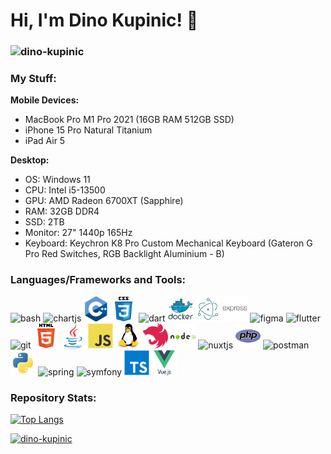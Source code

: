 # Hi, I'm Dino Kupinic! 👋

<h3 align="center">

<p align="left"> <img src="https://komarev.com/ghpvc/?username=dino-kupinic&label=Profile%20views&color=0e75b6&style=flat" alt="dino-kupinic" /> </p>

<h3 align="left">My Stuff:</h3>

**Mobile Devices:**
- MacBook Pro M1 Pro 2021 (16GB RAM 512GB SSD)
- iPhone 15 Pro Natural Titanium
- iPad Air 5

**Desktop:**
- OS: Windows 11
- CPU: Intel i5-13500
- GPU: AMD Radeon 6700XT (Sapphire)
- RAM: 32GB DDR4
- SSD: 2TB
- Monitor: 27" 1440p 165Hz
- Keyboard: Keychron K8 Pro Custom Mechanical Keyboard (Gateron G Pro Red Switches, RGB Backlight Aluminium - B)
  
<h3 align="left">Languages/Frameworks and Tools:</h3>
<p align="left">
   <img src="https://www.vectorlogo.zone/logos/gnu_bash/gnu_bash-icon.svg" alt="bash" width="40" height="40"/>
   <img src="https://www.chartjs.org/media/logo-title.svg" alt="chartjs" width="40" height="40"/>
   <img src="https://raw.githubusercontent.com/devicons/devicon/master/icons/cplusplus/cplusplus-original.svg" alt="cplusplus" width="40" height="40"/>
   <img src="https://raw.githubusercontent.com/devicons/devicon/master/icons/css3/css3-original-wordmark.svg" alt="css3" width="40" height="40"/>
   <img src="https://www.vectorlogo.zone/logos/dartlang/dartlang-icon.svg" alt="dart" width="40" height="40"/>
   <img src="https://raw.githubusercontent.com/devicons/devicon/master/icons/docker/docker-original-wordmark.svg" alt="docker" width="40" height="40"/>
   <img src="https://raw.githubusercontent.com/devicons/devicon/master/icons/electron/electron-original.svg" alt="electron" width="40" height="40"/>
   <img src="https://raw.githubusercontent.com/devicons/devicon/master/icons/express/express-original-wordmark.svg" alt="express" width="40" height="40"/>
   <img src="https://www.vectorlogo.zone/logos/figma/figma-icon.svg" alt="figma" width="40" height="40"/>
   <img src="https://www.vectorlogo.zone/logos/flutterio/flutterio-icon.svg" alt="flutter" width="40" height="40"/>
   <img src="https://www.vectorlogo.zone/logos/git-scm/git-scm-icon.svg" alt="git" width="40" height="40"/>
   <img src="https://raw.githubusercontent.com/devicons/devicon/master/icons/html5/html5-original-wordmark.svg" alt="html5" width="40" height="40"/>
   <img src="https://raw.githubusercontent.com/devicons/devicon/master/icons/java/java-original.svg" alt="java" width="40" height="40"/>
   <img src="https://raw.githubusercontent.com/devicons/devicon/master/icons/javascript/javascript-original.svg" alt="javascript" width="40" height="40"/>
   <img src="https://raw.githubusercontent.com/devicons/devicon/master/icons/linux/linux-original.svg" alt="linux" width="40" height="40"/>
   <img src="https://raw.githubusercontent.com/devicons/devicon/master/icons/nestjs/nestjs-plain.svg" alt="nestjs" width="40" height="40"/>
   <img src="https://raw.githubusercontent.com/devicons/devicon/master/icons/nodejs/nodejs-original-wordmark.svg" alt="nodejs" width="40" height="40"/>
   <img src="https://www.vectorlogo.zone/logos/nuxtjs/nuxtjs-icon.svg" alt="nuxtjs" width="40" height="40"/>
   <img src="https://raw.githubusercontent.com/devicons/devicon/master/icons/php/php-original.svg" alt="php" width="40" height="40"/>
   <img src="https://www.vectorlogo.zone/logos/getpostman/getpostman-icon.svg" alt="postman" width="40" height="40"/>
   <img src="https://raw.githubusercontent.com/devicons/devicon/master/icons/python/python-original.svg" alt="python" width="40" height="40"/>
   <img src="https://www.vectorlogo.zone/logos/springio/springio-icon.svg" alt="spring" width="40" height="40"/>
   <img src="https://symfony.com/logos/symfony_black_03.svg" alt="symfony" width="40" height="40"/>
   <img src="https://raw.githubusercontent.com/devicons/devicon/master/icons/typescript/typescript-original.svg" alt="typescript" width="40" height="40"/>
   <img src="https://raw.githubusercontent.com/devicons/devicon/master/icons/vuejs/vuejs-original-wordmark.svg" alt="vuejs" width="40" height="40"/>
</p>

<h3 align="left">Repository Stats:</h3>

[![Top Langs](https://github-readme-stats.vercel.app/api/top-langs/?username=Dino-Kupinic&layout=compact&hide=html,css,cmake,dockerfile&bg_color=0D1117&text_color=c9d1d9&langs_count=15&hide_border=true&card_width=400&exclude_repo=Communify-Presentation,school-projects-presentation,Dino-Kupinic)](https://github.com/anuraghazra/github-readme-stats)
<p align="left"> <a href="https://github.com/ryo-ma/github-profile-trophy"><img src="https://github-profile-trophy.vercel.app/?username=dino-kupinic" alt="dino-kupinic" /></a> </p>
